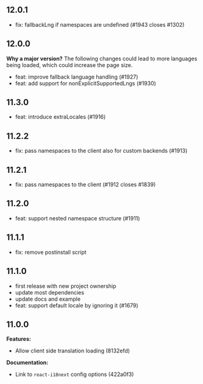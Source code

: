 ## 12.0.1

- fix: fallbackLng if namespaces are undefined (#1943 closes #1302)

## 12.0.0

**Why a major version?**
The following changes could lead to more languages being loaded, which could increase the page size.

- feat: improve fallback language handling (#1927)
- feat: add support for nonExplicitSupportedLngs (#1930)


## 11.3.0

- feat: introduce extraLocales (#1916)

## 11.2.2

- fix: pass namespaces to the client also for custom backends (#1913)

## 11.2.1

- fix: pass namespaces to the client (#1912 closes #1839)

## 11.2.0

- feat: support nested namespace structure (#1911)

## 11.1.1

- fix: remove postinstall script

## 11.1.0

- first release with new project ownership
- update most dependencies
- update docs and example
- feat: support default locale by ignoring it (#1679)


## 11.0.0

**Features:**
- Allow client side translation loading (8132efd)

**Documentation:**
- Link to `react-i18next` config options (422a0f3)
